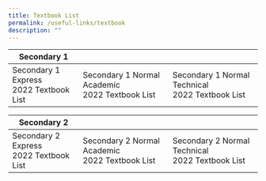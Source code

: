 ```yaml
---
title: Textbook List
permalink: /useful-links/textbook
description: ""
---
```


| Secondary 1 |  |  |
| -------- | -------- | -------- |
| Secondary 1 Express <br> 2022 Textbook List    | Secondary 1 Normal Academic <br> 2022 Textbook List     | Secondary 1 Normal Technical <br> 2022 Textbook List    |

| Secondary 2 |  |  |
| -------- | -------- | -------- |
| Secondary 2 Express <br> 2022 Textbook List    | Secondary 2 Normal Academic <br> 2022 Textbook List     | Secondary 2 Normal Technical <br> 2022 Textbook List    |
